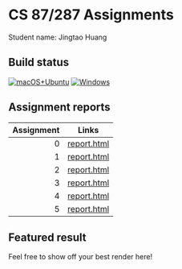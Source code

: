 CS 87/287 Assignments
=====================

Student name: Jingtao Huang

## Build status

[![macOS+Ubuntu](https://github.com/jingtaoh/Rendering-Algorithms/actions/workflows/mac-linux.yml/badge.svg?branch=main)](https://github.com/jingtaoh/Rendering-Algorithms/actions/workflows/mac-linux.yml)
[![Windows](https://github.com/jingtaoh/Rendering-Algorithms/actions/workflows/windows.yml/badge.svg?branch=main)](https://github.com/jingtaoh/Rendering-Algorithms/actions/workflows/windows.yml)

## Assignment reports

| Assignment   |  Links
| ---------:   | ---------------------------------------------
| 0            | [report.html](reports/assignment0/report.html)
| 1            | [report.html](reports/assignment1/report.html)
| 2            | [report.html](reports/assignment2/report.html)
| 3            | [report.html](reports/assignment3/report.html)
| 4            | [report.html](reports/assignment4/report.html)
| 5            | [report.html](reports/assignment5/report.html)


## Featured result

Feel free to show off your best render here!